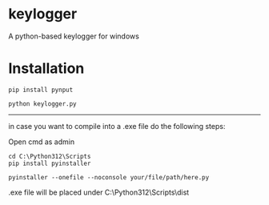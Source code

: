 # keylogger
A python-based keylogger for windows


# Installation 

```
pip install pynput

python keylogger.py
```

---------------------------------------------------------------------------

in case you want to compile into a .exe file do the following steps:

Open cmd as admin

```
cd C:\Python312\Scripts
pip install pyinstaller

pyinstaller --onefile --noconsole your/file/path/here.py
```

.exe file will be placed under C:\Python312\Scripts\dist
